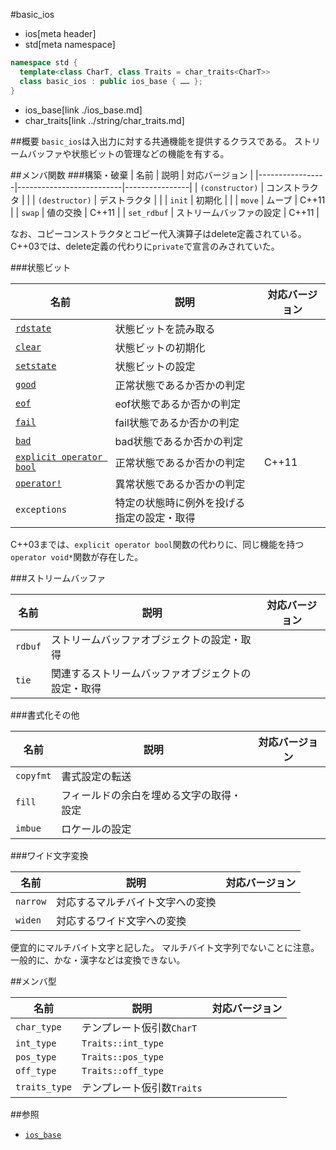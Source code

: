 #basic_ios
* ios[meta header]
* std[meta namespace]

```cpp
namespace std {
  template<class CharT, class Traits = char_traits<CharT>>
  class basic_ios : public ios_base { …… };
}
```
* ios_base[link ./ios_base.md]
* char_traits[link ../string/char_traits.md]

##概要
`basic_ios`は入出力に対する共通機能を提供するクラスである。
ストリームバッファや状態ビットの管理などの機能を有する。

##メンバ関数
###構築・破棄
| 名前            | 説明                     | 対応バージョン |
|-----------------|--------------------------|----------------|
| `(constructor)` | コンストラクタ           |                |
| `(destructor)`  | デストラクタ             |                |
| `init`          | 初期化                   |                |
| `move`          | ムーブ                   | C++11          |
| `swap`          | 値の交換                 | C++11          |
| `set_rdbuf`     | ストリームバッファの設定 | C++11          |

なお、コピーコンストラクタとコピー代入演算子はdelete定義されている。
C++03では、delete定義の代わりに`private`で宣言のみされていた。

###状態ビット

| 名前                     | 説明                                       | 対応バージョン |
|--------------------------|--------------------------------------------|----------------|
| [`rdstate`](basic_ios/rdstate.md)                | 状態ビットを読み取る                       |                |
| [`clear`](basic_ios/clear.md)                    | 状態ビットの初期化                         |                |
| [`setstate`](basic_ios/setstate.md)              | 状態ビットの設定                           |                |
| [`good`](basic_ios/good.md)                      | 正常状態であるか否かの判定                 |                |
| [`eof`](basic_ios/eof.md)                        | eof状態であるか否かの判定                  |                |
| [`fail`](basic_ios/fail.md)                      | fail状態であるか否かの判定                 |                |
| [`bad`](basic_ios/bad.md)                        | bad状態であるか否かの判定                  |                |
| [`explicit operator bool`](basic_ios/op_bool.md) | 正常状態であるか否かの判定                 | C++11          |
| [`operator!`](basic_ios/op_not.md)               | 異常状態であるか否かの判定                 |                |
| `exceptions`             | 特定の状態時に例外を投げる指定の設定・取得 |                |

C++03までは、`explicit operator bool`関数の代わりに、同じ機能を持つ`operator void*`関数が存在した。

###ストリームバッファ

| 名前    | 説明                                               | 対応バージョン |
|---------|----------------------------------------------------|----------------|
| `rdbuf` | ストリームバッファオブジェクトの設定・取得         |                |
| `tie`   | 関連するストリームバッファオブジェクトの設定・取得 |                |

###書式化その他

| 名前      | 説明                                     | 対応バージョン |
|-----------|------------------------------------------|----------------|
| `copyfmt` | 書式設定の転送                           |                |
| `fill`    | フィールドの余白を埋める文字の取得・設定 |                |
| `imbue`   | ロケールの設定                           |                |

###ワイド文字変換

| 名前     | 説明                             | 対応バージョン |
|----------|----------------------------------|----------------|
| `narrow` | 対応するマルチバイト文字への変換 |                |
| `widen`  | 対応するワイド文字への変換       |                |

便宜的にマルチバイト文字と記した。
マルチバイト文字列でないことに注意。
一般的に、かな・漢字などは変換できない。

##メンバ型

| 名前          | 説明                       | 対応バージョン |
|---------------|----------------------------|----------------|
| `char_type`   | テンプレート仮引数`CharT`  |                |
| `int_type`    | `Traits::int_type`         |                |
| `pos_type`    | `Traits::pos_type`         |                |
| `off_type`    | `Traits::off_type`         |                |
| `traits_type` | テンプレート仮引数`Traits` |                |

##参照
- [`ios_base`](./ios_base.md)
